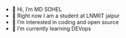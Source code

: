 - 👋 Hi, I’m MD SOHEL
- 👀 Right now I am a student at LNMIIT jaipur
- 👀 I’m interested in coding and open source
- 🌱 I’m currently learning DEVops

<!---
teChSohEL/teChSohEL is a ✨ special ✨ repository because its `README.md` (this file) appears on your GitHub profile.
You can click the Preview link to take a look at your changes.
--->
